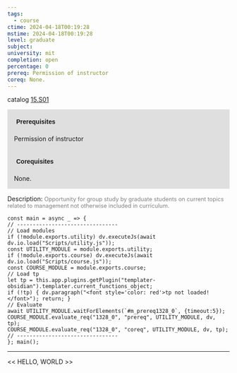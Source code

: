```yaml
---
tags:
  - course
ctime: 2024-04-18T00:19:28
mstime: 2024-04-18T00:19:28
level: graduate
subject: 
university: mit
completion: open
percentage: 0
prereq: Permission of instructor
coreq: None.
---
```


catalog [15.S01](http://student.mit.edu/catalog/m15c.html#15.S01)

<span style="display: block; padding: 15px; background-color: rgb(100, 100, 100, 0.2);"><font id="m_prereq1328_0" style="display: block; font-family: Arial, sans-serif; font-weight: bold; padding: 5px">Prerequisites</font><br><span id="prereq1328_0">Permission of instructor</span></span>
<span style="display: block; padding: 15px; background-color: rgb(100, 100, 100, 0.2);"><font id="m_coreq1328_0" style="display: block; font-family: Arial, sans-serif; font-weight: bold; padding: 5px">Corequisites</font><br><span id="coreq1328_0">None.</span></span>

<font style="">Description:</font>
<font style="color: grey; font-size: 0.8rem;">Opportunity for group study by graduate students on current topics related to management not otherwise included in curriculum.</font>

```dataviewjs
const main = async _ => {
// --------------------------------
// Load modules
if (!module.exports.utility) dv.executeJs(await dv.io.load("Scripts/utility.js"));
const UTILITY_MODULE = module.exports.utility;
if (!module.exports.course) dv.executeJs(await dv.io.load("Scripts/course.js"));
const COURSE_MODULE = module.exports.course;
// Load tp
let tp = this.app.plugins.getPlugin("templater-obsidian").templater.current_functions_object;
if (!tp) { dv.paragraph("<font style='color: red'>tp not loaded!</font>"); return; }
// Evaluate
await UTILITY_MODULE.waitForElements(`#m_prereq1328_0`, {timeout:5});
COURSE_MODULE.evaluate_req("1328_0", "prereq", UTILITY_MODULE, dv, tp);
COURSE_MODULE.evaluate_req("1328_0", "coreq", UTILITY_MODULE, dv, tp);
// --------------------------------
}; main();
```

---

<< HELLO, WORLD >>
